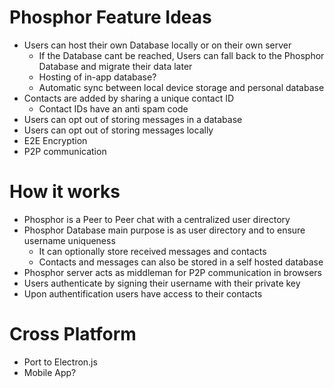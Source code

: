 # Phosphor Feature Ideas

- Users can host their own Database locally or on their own server
   - If the Database cant be reached, Users can fall back to the Phosphor Database and migrate their data later
   - Hosting of in-app database?
   - Automatic sync between local device storage and personal database
- Contacts are added by sharing a unique contact ID
   - Contact IDs have an anti spam code
- Users can opt out of storing messages in a database
- Users can opt out of storing messages locally
- E2E Encryption
- P2P communication

# How it works

- Phosphor is a Peer to Peer chat with a centralized user directory
- Phosphor Database main purpose is as user directory and to ensure username uniqueness
   - It can optionally store received messages and contacts
   - Contacts and messages can also be stored in a self hosted database
- Phosphor server acts as middleman for P2P communication in browsers
- Users authenticate by signing their username with their private key
- Upon authentification users have access to their contacts

# Cross Platform

- Port to Electron.js
- Mobile App?
